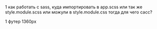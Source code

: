 <!-- вопросы -->
1 как работать с sass, куда импортировать в app.scss или так же style.module.scss или можули в style.module.css тогда для чего сасс?


<!-- пометки -->
1 футер 1360px